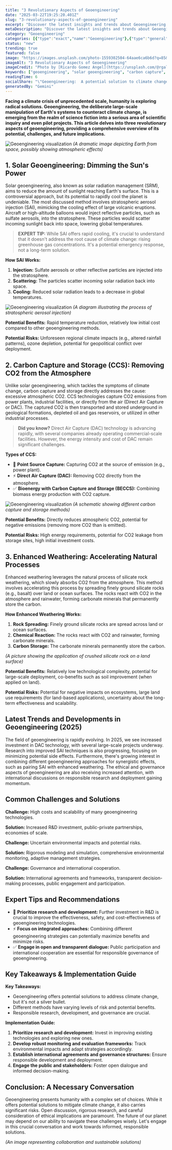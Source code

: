 ```yaml
---
title: "3 Revolutionary Aspects of Geoengineering"
date: "2025-03-22T19:25:20.401Z"
slug: "3-revolutionary-aspects-of-geoengineering"
excerpt: "Discover the latest insights and trends about Geoengineering. This comprehensive guide covers everything you need to know about Geoengineering in 2025."
metaDescription: "Discover the latest insights and trends about Geoengineering. This comprehensive guide covers everything you need to know about Geoengineering in 2025."
category: "Geoengineering"
categories: [{"type":"exact","name":"Geoengineering"},{"type":"general","name":"Environmental Science"},{"type":"medium","name":"Climate Change"},{"type":"specific","name":"Carbon Capture"},{"type":"niche","name":"Direct Air Capture"}]
status: "new"
trending: true
featured: false
image: "https://images.unsplash.com/photo-1559302504-64aae6ca6b6d?q=85&w=1200&fit=max&fm=webp&auto=compress"
imageAlt: "3 Revolutionary Aspects of Geoengineering"
imageCredit: "Photo by [Ricardo Gomez Angel](https://unsplash.com/@rgaleriacom) on Unsplash"
keywords: ["geoengineering", "solar geoengineering", "carbon capture", "climate engineering solutions", "geoengineering technologies", "what is geoengineering", "geoengineering risks and benefits", "geoengineering projects", "cost of geoengineering", "best geoengineering methods"]
readingTime: 6
socialShare: "\"Geoengineering:  A potential solution to climate change, or a Pandora's Box?  The answer lies in responsible research and global cooperation.\""
generatedBy: "Gemini"
---
```




**Facing a climate crisis of unprecedented scale, humanity is exploring radical solutions. Geoengineering, the deliberate large-scale manipulation of Earth's systems to counteract climate change, is emerging from the realm of science fiction into a serious area of scientific inquiry and even pilot projects.  This article delves into three revolutionary aspects of geoengineering, providing a comprehensive overview of its potential, challenges, and future implications.**

![Geoengineering visualization](https://images.unsplash.com/photo-1451187580459-43490279c0fa?q=85&w=1200&fit=max&fm=webp&auto=compress) *(A dramatic image depicting Earth from space, possibly showing atmospheric effects)*

## 1. Solar Geoengineering:  Dimming the Sun's Power

Solar geoengineering, also known as solar radiation management (SRM), aims to reduce the amount of sunlight reaching Earth's surface. This is a controversial approach, but its potential to rapidly cool the planet is undeniable.  The most discussed method involves stratospheric aerosol injection (SAI), mimicking the cooling effect of large volcanic eruptions.  Aircraft or high-altitude balloons would inject reflective particles, such as sulfate aerosols, into the stratosphere. These particles would scatter incoming sunlight back into space, lowering global temperatures.

> **EXPERT TIP:** While SAI offers rapid cooling, it's crucial to understand that it doesn't address the root cause of climate change: rising greenhouse gas concentrations.  It's a potential emergency response, not a long-term solution.

**How SAI Works:**

1. **Injection:**  Sulfate aerosols or other reflective particles are injected into the stratosphere.
2. **Scattering:** The particles scatter incoming solar radiation back into space.
3. **Cooling:**  Reduced solar radiation leads to a decrease in global temperatures.

![Geoengineering visualization](https://images.unsplash.com/photo-1484417894907-623942c8ee29?q=85&w=1200&fit=max&fm=webp&auto=compress) *(A diagram illustrating the process of stratospheric aerosol injection)*

**Potential Benefits:**  Rapid temperature reduction, relatively low initial cost compared to other geoengineering methods.

**Potential Risks:**  Unforeseen regional climate impacts (e.g., altered rainfall patterns), ozone depletion, potential for geopolitical conflict over deployment.

## 2. Carbon Capture and Storage (CCS):  Removing CO2 from the Atmosphere

Unlike solar geoengineering, which tackles the symptoms of climate change, carbon capture and storage directly addresses the cause: excessive atmospheric CO2.  CCS technologies capture CO2 emissions from power plants, industrial facilities, or directly from the air (Direct Air Capture or DAC).  The captured CO2 is then transported and stored underground in geological formations, depleted oil and gas reservoirs, or utilized in other industrial processes.

> **Did you know?**  Direct Air Capture (DAC) technology is advancing rapidly, with several companies already operating commercial-scale facilities. However, the energy intensity and cost of DAC remain significant challenges.

**Types of CCS:**

* 🔑 **Point Source Capture:** Capturing CO2 at the source of emission (e.g., power plant).
* ⚡ **Direct Air Capture (DAC):** Removing CO2 directly from the atmosphere.
* ✅ **Bioenergy with Carbon Capture and Storage (BECCS):** Combining biomass energy production with CO2 capture.

![Geoengineering visualization](https://images.unsplash.com/photo-1517976487492-5750f3195933?q=85&w=1200&fit=max&fm=webp&auto=compress) *(A schematic showing different carbon capture and storage methods)*

**Potential Benefits:**  Directly reduces atmospheric CO2, potential for negative emissions (removing more CO2 than is emitted).

**Potential Risks:**  High energy requirements, potential for CO2 leakage from storage sites, high initial investment costs.

## 3. Enhanced Weathering:  Accelerating Natural Processes

Enhanced weathering leverages the natural process of silicate rock weathering, which slowly absorbs CO2 from the atmosphere.  This method involves accelerating this process by spreading finely ground silicate rocks (e.g., basalt) over land or ocean surfaces.  The rocks react with CO2 in the atmosphere and rainwater, forming carbonate minerals that permanently store the carbon.

**How Enhanced Weathering Works:**

1. **Rock Spreading:** Finely ground silicate rocks are spread across land or ocean surfaces.
2. **Chemical Reaction:**  The rocks react with CO2 and rainwater, forming carbonate minerals.
3. **Carbon Storage:**  The carbonate minerals permanently store the carbon.

 *(A picture showing the application of crushed silicate rock on a land surface)*

**Potential Benefits:**  Relatively low technological complexity, potential for large-scale deployment, co-benefits such as soil improvement (when applied on land).

**Potential Risks:**  Potential for negative impacts on ecosystems, large land use requirements (for land-based applications), uncertainty about the long-term effectiveness and scalability.

## Latest Trends and Developments in Geoengineering (2025)

The field of geoengineering is rapidly evolving.  In 2025, we see increased investment in DAC technology, with several large-scale projects underway.  Research into improved SAI techniques is also progressing, focusing on minimizing potential side effects.  Furthermore, there's growing interest in combining different geoengineering approaches for synergistic effects, such as pairing SAI with enhanced weathering.  The ethical and governance aspects of geoengineering are also receiving increased attention, with international discussions on responsible research and deployment gaining momentum.

## Common Challenges and Solutions

**Challenge:** High costs and scalability of many geoengineering technologies.

**Solution:**  Increased R&D investment, public-private partnerships, economies of scale.

**Challenge:**  Uncertain environmental impacts and potential risks.

**Solution:**  Rigorous modeling and simulation, comprehensive environmental monitoring, adaptive management strategies.

**Challenge:**  Governance and international cooperation.

**Solution:**  International agreements and frameworks, transparent decision-making processes, public engagement and participation.

## Expert Tips and Recommendations

* 🔑 **Prioritize research and development:**  Further investment in R&D is crucial to improve the effectiveness, safety, and cost-effectiveness of geoengineering technologies.
* ⚡ **Focus on integrated approaches:**  Combining different geoengineering strategies can potentially maximize benefits and minimize risks.
* ✅ **Engage in open and transparent dialogue:**  Public participation and international cooperation are essential for responsible governance of geoengineering.

## Key Takeaways & Implementation Guide

**Key Takeaways:**

* Geoengineering offers potential solutions to address climate change, but it's not a silver bullet.
* Different methods have varying levels of risk and potential benefits.
* Responsible research, development, and governance are crucial.

**Implementation Guide:**

1. **Prioritize research and development:** Invest in improving existing technologies and exploring new ones.
2. **Develop robust monitoring and evaluation frameworks:**  Track environmental impacts and adapt strategies accordingly.
3. **Establish international agreements and governance structures:**  Ensure responsible development and deployment.
4. **Engage the public and stakeholders:**  Foster open dialogue and informed decision-making.

## Conclusion:  A Necessary Conversation

Geoengineering presents humanity with a complex set of choices. While it offers potential solutions to mitigate climate change, it also carries significant risks.  Open discussion, rigorous research, and careful consideration of ethical implications are paramount.  The future of our planet may depend on our ability to navigate these challenges wisely.  Let's engage in this crucial conversation and work towards informed, responsible solutions.

 *(An image representing collaboration and sustainable solutions)*

